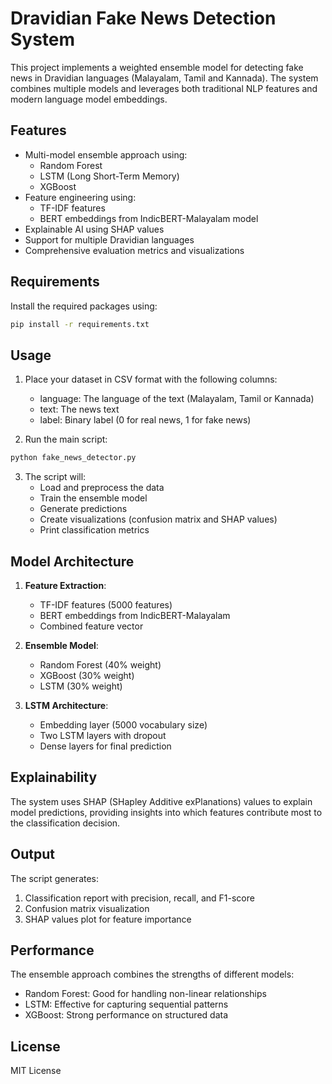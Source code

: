# Dravidian Fake News Detection System

This project implements a weighted ensemble model for detecting fake news in Dravidian languages (Malayalam, Tamil and Kannada). The system combines multiple models and leverages both traditional NLP features and modern language model embeddings.

## Features

- Multi-model ensemble approach using:
  - Random Forest
  - LSTM (Long Short-Term Memory)
  - XGBoost
- Feature engineering using:
  - TF-IDF features
  - BERT embeddings from IndicBERT-Malayalam model
- Explainable AI using SHAP values
- Support for multiple Dravidian languages
- Comprehensive evaluation metrics and visualizations

## Requirements

Install the required packages using:
```bash
pip install -r requirements.txt
```

## Usage

1. Place your dataset in CSV format with the following columns:
   - language: The language of the text (Malayalam, Tamil or Kannada)
   - text: The news text
   - label: Binary label (0 for real news, 1 for fake news)

2. Run the main script:
```bash
python fake_news_detector.py
```

3. The script will:
   - Load and preprocess the data
   - Train the ensemble model
   - Generate predictions
   - Create visualizations (confusion matrix and SHAP values)
   - Print classification metrics

## Model Architecture

1. **Feature Extraction**:
   - TF-IDF features (5000 features)
   - BERT embeddings from IndicBERT-Malayalam
   - Combined feature vector

2. **Ensemble Model**:
   - Random Forest (40% weight)
   - XGBoost (30% weight)
   - LSTM (30% weight)

3. **LSTM Architecture**:
   - Embedding layer (5000 vocabulary size)
   - Two LSTM layers with dropout
   - Dense layers for final prediction

## Explainability

The system uses SHAP (SHapley Additive exPlanations) values to explain model predictions, providing insights into which features contribute most to the classification decision.

## Output

The script generates:
1. Classification report with precision, recall, and F1-score
2. Confusion matrix visualization
3. SHAP values plot for feature importance

## Performance

The ensemble approach combines the strengths of different models:
- Random Forest: Good for handling non-linear relationships
- LSTM: Effective for capturing sequential patterns
- XGBoost: Strong performance on structured data

## License

MIT License 